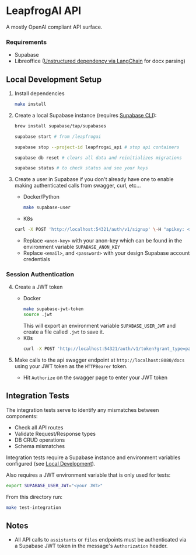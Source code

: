 # LeapfrogAI API

A mostly OpenAI compliant API surface.

### Requirements

- Supabase
- Libreoffice ([Unstructured dependency via LangChain](https://python.langchain.com/docs/integrations/providers/unstructured/) for docx parsing)

## Local Development Setup

1. Install dependencies
    ```bash
    make install
    ```

2. Create a local Supabase instance (requires [Supabase CLI](https://supabase.com/docs/guides/cli/getting-started)):
    ```bash
    brew install supabase/tap/supabases

    supabase start # from /leapfrogai

    supabase stop --project-id leapfrogai_api # stop api containers

    supabase db reset # clears all data and reinitializes migrations

    supabase status # to check status and see your keys
    ```

3. Create a user in Supabase if you don't already have one to enable making authenticated calls from swagger, curl, etc...
    * Docker/Python
      ```bash
      make supabase-user
      ```
    * K8s
     ```bash
     curl -X POST 'http://localhost:54321/auth/v1/signup' \-H "apikey: <anon-key>" \-H "Content-Type: application/json" \-d '{ "email": "<email>", "password": "<password>", "confirmPassword": "<password>"}'
     ```

   * Replace `<anon-key>` with your anon-key which can be found in the environment variable `SUPABASE_ANON_KEY`
   * Replace `<email>`, and `<password>` with your design Supabase account credentials
    

### Session Authentication

4. Create a JWT token
    * Docker
      ```bash
      make supabase-jwt-token
      source .jwt
      ```
      This will export an environment variable `SUPABASE_USER_JWT` and create a file called `.jwt` to save it.
    * K8s
      ``` bash
      curl -X POST 'http://localhost:54321/auth/v1/token?grant_type=password' \-H "apikey: <anon-key>" \-H "Content-Type: application/json" \-d '{ "email": "<email>", "password": "<password>"}'
      ```


5. Make calls to the api swagger endpoint at `http://localhost:8080/docs` using your JWT token as the `HTTPBearer` token.
   * Hit `Authorize` on the swagger page to enter your JWT token

## Integration Tests

The integration tests serve to identify any mismatches between components:

- Check all API routes
- Validate Request/Response types
- DB CRUD operations
- Schema mismatches

Integration tests require a Supabase instance and environment variables configured (see [Local Development](#local-development)).

Also requires a JWT environment variable that is only used for tests:

``` bash
export SUPABASE_USER_JWT="<your JWT>"
```


From this directory run:

``` bash
make test-integration
```

## Notes

* All API calls to `assistants` or `files` endpoints must be authenticated via a Supabase JWT token in the message's `Authorization` header.
